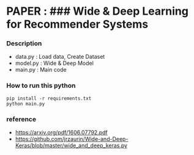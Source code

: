 # PAPER : ### Wide & Deep Learning for Recommender Systems

### Description

* data.py  : Load data, Create Dataset
* model.py : Wide & Deep Model
* main.py : Main code

### How to run this python 
```
pip install -r requirements.txt
python main.py
```

### reference
* https://arxiv.org/pdf/1606.07792.pdf
* https://github.com/jrzaurin/Wide-and-Deep-Keras/blob/master/wide_and_deep_keras.py
